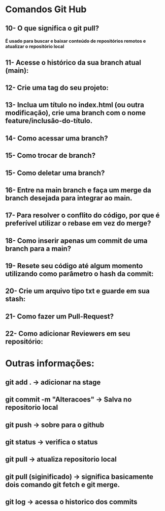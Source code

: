 # Comandos Git Hub

## 10- O que significa o git pull?
#### É usado para buscar e baixar conteúdo de repositórios remotos e atualizar o repositório local

## 11- Acesse o histórico da sua branch atual (main):
#### 

## 12- Crie uma tag do seu projeto:


## 13- Inclua um título no index.html (ou outra modificação), crie uma branch com o nome feature/inclusão-do-título.

## 14- Como acessar uma branch?

## 15- Como trocar de branch?

## 15- Como deletar uma branch?

## 16- Entre na main branch e faça um merge da branch desejada para integrar ao main.

## 17- Para resolver o conflito do código, por que é preferível utilizar o rebase em vez do merge?

## 18- Como inserir apenas um commit de uma branch para a main?

## 19- Resete seu código até algum momento utilizando como parâmetro o hash da commit:

## 20- Crie um arquivo tipo txt e guarde em sua stash:

## 21- Como fazer um Pull-Request?

## 22- Como adicionar Reviewers em seu repositório:

# Outras informações: 
## git add . -> adicionar na stage 
## git commit -m "Alteracoes" -> Salva no repositorio local 
## git push -> sobre para o github 
## git status -> verifica o status 
## git pull -> atualiza repositorio local 
## git pull (siginificado) -> significa basicamente dois comando git fetch e git merge. 
## git log -> acessa o historico dos commits
